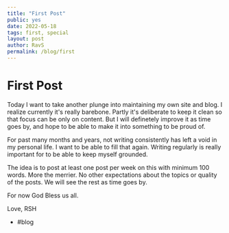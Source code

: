 ```yaml
---
title: "First Post"
public: yes
date: 2022-05-18
tags: first, special
layout: post
author: RavS
permalink: /blog/first
---
```


# First Post

Today I want to take another plunge into maintaining my own site and blog. I realize currently it's really barebone. Partly it's deliberate to keep it clean so that focus can be only on content. But I will definetely improve it as time goes by, and hope to be able to make it into something to be proud of.

For past many months and years, not writing consistently has left a void in my personal life. I want to be able to fill that again. Writing regularly is really important for to be able to keep myself grounded.

The idea is to post at least one post per week on this with minimum 100 words. More the merrier. No other expectations about the topics or quality of the posts. We will see the rest as time goes by.

For now God Bless us all.

Love,
RSH

- #blog
